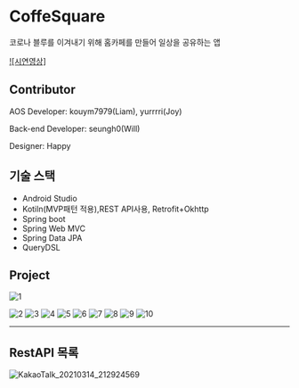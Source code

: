 # CoffeSquare

코로나 블루를 이겨내기 위해 홈카페를 만들어 일상을 공유하는 앱

[![시연영상]](https://youtu.be/ZMB-q82Gsn8)



## Contributor

AOS Developer: kouym7979(Liam), yurrrri(Joy)

Back-end Developer: seungh0(Will)

Designer: Happy



## 기술 스택

- Android Studio
- Kotiln(MVP패턴 적용),REST API사용, Retrofit+Okhttp
- Spring boot
- Spring Web MVC
- Spring Data JPA
- QueryDSL



## Project

![1](https://user-images.githubusercontent.com/52284829/111063289-1210ae80-84f1-11eb-8beb-90ea20815007.png)

![2](https://user-images.githubusercontent.com/52284829/111063329-3ec4c600-84f1-11eb-8c6e-2127916bd227.png)
![3](https://user-images.githubusercontent.com/52284829/111063330-3ff5f300-84f1-11eb-9c45-edef6d1c233f.png)
![4](https://user-images.githubusercontent.com/52284829/111063331-3ff5f300-84f1-11eb-810e-b64c894f6ad3.png)
![5](https://user-images.githubusercontent.com/52284829/111063332-408e8980-84f1-11eb-814b-8afb77c970c0.png)
![6](https://user-images.githubusercontent.com/52284829/111063333-41272000-84f1-11eb-9197-ebea638262bc.png)
![7](https://user-images.githubusercontent.com/52284829/111063335-41272000-84f1-11eb-8d78-4e2a72371acf.png)
![8](https://user-images.githubusercontent.com/52284829/111063336-41bfb680-84f1-11eb-8f68-8abbec7b0054.png)
![9](https://user-images.githubusercontent.com/52284829/111063338-41bfb680-84f1-11eb-9aa7-b7fe2f79ee4e.png)
![10](https://user-images.githubusercontent.com/52284829/111063339-42584d00-84f1-11eb-87e4-66ec3615fb45.png)

___

##  RestAPI 목록

![KakaoTalk_20210314_212924569](https://user-images.githubusercontent.com/52284829/111486842-2d8eea00-877b-11eb-931c-152fc1a460c0.png)